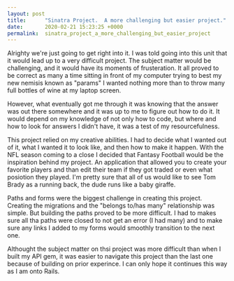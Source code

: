```yaml
---
layout: post
title:      "Sinatra Project.  A more challenging but easier project."
date:       2020-02-21 15:23:25 +0000
permalink:  sinatra_project_a_more_challenging_but_easier_project
---
```



Alrighty we're just going to get right into it. I was told going into this unit that it would lead up to a very difficult project. The subject matter would be challenging, and it would have its moments of frusteration. It all proved to be correct as many a time sitting in front of my computer trying to best my new nemisis known as "params" I wanted nothing more than to throw many full bottles of wine at my laptop screen.

However, what eventually got me through it was knowing that the answer was out there somewhere and it was up to me to figure out how to do it. It would depend on my knowledge of not only how to code, but where and how to look for answers I didn't have, it was a test of my resourcefulness.

This project relied on my creative abilities. I had to decide what I wanted out of it, what I wanted it to look like, and then how to make it happen. With the NFL season coming to a close I decided that Fantasy Football would be the inspiration behind my project. An application that allowed you to create your favorite players and than edit their team if they got traded or even what posiotion they played. I'm pretty sure that all of us would like to see Tom Brady as a running back, the dude runs like a baby giraffe.

Paths and forms were the biggest challenge in creating this project. Creating the migrations and the "belongs to/has many" relationship was simple. But building the paths proved to be more difficult. I had to makes sure all tha paths were closed to not get an error (I had many) and to make sure any links I added to my forms would smoothly transition to the next one.

Althought the subject matter on thsi project was more difficult than when I built my API gem, it was easier to navigate this project than the last one because of building on prior experince. I can only hope it continues this way as I am onto Rails.



